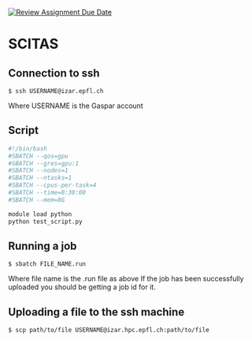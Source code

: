 [![Review Assignment Due Date](https://classroom.github.com/assets/deadline-readme-button-22041afd0340ce965d47ae6ef1cefeee28c7c493a6346c4f15d667ab976d596c.svg)](https://classroom.github.com/a/UDdkOEMs)

# SCITAS

## Connection to ssh

```
$ ssh USERNAME@izar.epfl.ch
```

Where USERNAME is the Gaspar account

## Script 

```bash
#!/bin/bash
#SBATCH --qos=gpu
#SBATCH --gres=gpu:1
#SBATCH --nodes=1
#SBATCH --ntasks=1
#SBATCH --cpus-per-task=4
#SBATCH --time=0:30:00
#SBATCH --mem=8G

module load python
python test_script.py
```

## Running a job

```
$ sbatch FILE_NAME.run
```

Where file name is the .run file as above
If the job has been successfully uploaded you should be getting a job id for it.

## Uploading a file to the ssh machine

```
$ scp path/to/file USERNAME@izar.hpc.epfl.ch:path/to/file
```
